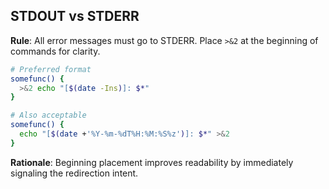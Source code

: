 ## STDOUT vs STDERR

**Rule**: All error messages must go to STDERR. Place `>&2` at the beginning of commands for clarity.

```bash
# Preferred format
somefunc() {
  >&2 echo "[$(date -Ins)]: $*"
}

# Also acceptable
somefunc() {
  echo "[$(date +'%Y-%m-%dT%H:%M:%S%z')]: $*" >&2
}
```

**Rationale**: Beginning placement improves readability by immediately signaling the redirection intent.
